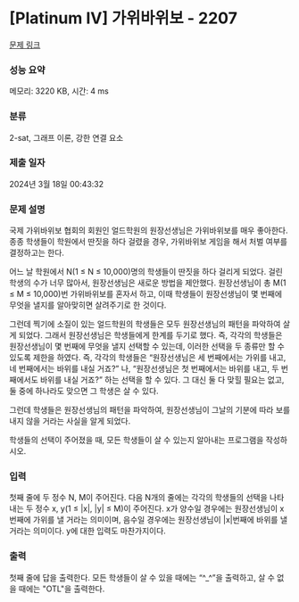 # [Platinum IV] 가위바위보 - 2207 

[문제 링크](https://www.acmicpc.net/problem/2207) 

### 성능 요약

메모리: 3220 KB, 시간: 4 ms

### 분류

2-sat, 그래프 이론, 강한 연결 요소

### 제출 일자

2024년 3월 18일 00:43:32

### 문제 설명

<p>국제 가위바위보 협회의 회원인 얼드학원의 원장선생님은 가위바위보를 매우 좋아한다. 종종 학생들이 학원에서 딴짓을 하다 걸렸을 경우, 가위바위보 게임을 해서 처벌 여부를 결정하고는 한다.</p>

<p>어느 날 학원에서 N(1 ≤ N ≤ 10,000)명의 학생들이 딴짓을 하다 걸리게 되었다. 걸린 학생의 수가 너무 많아서, 원장선생님은 새로운 방법을 제안했다. 원장선생님이 총 M(1 ≤ M ≤ 10,000)번 가위바위보를 혼자서 하고, 이때 학생들이 원장선생님이 몇 번째에 무엇을 낼지를 알아맞히면 살려주기로 한 것이다.</p>

<p>그런데 찍기에 소질이 있는 얼드학원의 학생들은 모두 원장선생님의 패턴을 파악하여 살게 되었다. 그래서 원장선생님은 학생들에게 한계를 두기로 했다. 즉, 각각의 학생들은 원장선생님이 몇 번째에 무엇을 낼지 선택할 수 있는데, 이러한 선택을 두 종류만 할 수 있도록 제한을 하였다. 즉, 각각의 학생들은 “원장선생님은 세 번째에서는 가위를 내고, 네 번째에서는 바위를 내실 거죠?” 나, “원장선생님은 첫 번째에서는 바위를 내고, 두 번째에서도 바위를 내실 거죠?” 하는 선택을 할 수 있다. 그 대신 둘 다 맞힐 필요는 없고, 둘 중에 하나라도 맞으면 그 학생은 살 수 있다.</p>

<p>그런데 학생들은 원장선생님의 패턴을 파악하여, 원장선생님이 그날의 기분에 따라 보를 내지 않을 거라는 사실을 알게 되었다.</p>

<p>학생들의 선택이 주어졌을 때, 모든 학생들이 살 수 있는지 알아내는 프로그램을 작성하시오.</p>

### 입력 

 <p>첫째 줄에 두 정수 N, M이 주어진다. 다음 N개의 줄에는 각각의 학생들의 선택을 나타내는 두 정수 x, y(1 ≤ |x|, |y| ≤ M)이 주어진다. x가 양수일 경우에는 원장선생님이 x번째에 가위를 낼 거라는 의미이며, 음수일 경우에는 원장선생님이 |x|번째에 바위를 낼 거라는 의미이다. y에 대한 입력도 마찬가지이다.</p>

### 출력 

 <p>첫째 줄에 답을 출력한다. 모든 학생들이 살 수 있을 때에는 “^_^”을 출력하고, 살 수 없을 때에는 "OTL"을 출력한다.</p>

